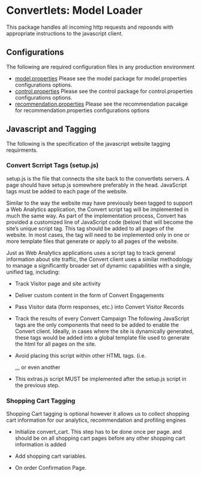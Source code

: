 Convertlets: Model Loader
=========================
This package handles all incoming http requests and reposnds with appropriate instructions to the javascript client.

Configurations
--------------

The following are required configuration files in any production environment

* [model.properties](https://github.com/convert/model/blob/master/README.org)
  Please see the model package for model.properties configurations options.
* [control.properties](https://github.com/convert/control/blob/master/README.org)
  Please see the control package for control.properties configurations options.
* [recommendation.properties](https://github.com/convert/recommmender/blob/master/README.org)
  Please see the recommendation pacakge for recommendation.properties configurations options

Javascript and Tagging
----------------------
The following is the specification of the javascript website tagging requirments.

### Convert Scrript Tags (setup.js)

setup.js is the file that connects the site back to the convertlets servers. A page should have setup.js somewhere preferably in the head.
JavaScript tags must be added to each page of the website. 

Similar to the way the website may have previously been tagged to support a Web Analytics application, 
the Convert script tag will be implemented in much the same way. As part of the implementation process, 
Convert has provided a customized line of JavaScript code (below) that will become the site’s unique script tag.
This tag should be added to all pages of the website. In most cases, the tag will need to be implemented only
in one or more template files that generate or apply to all pages of the website. 

Just as Web Analytics applications uses a script tag to track general information about site traffic, the
Convert client uses a similar methodology to manage a significantly broader set of dynamic capabilities with a single,
unified tag, including:
* Track Visitor page and site activity 
* Deliver custom content in the form of Convert Engagements 
* Pass Visitor data (form responses, etc.) into Convert Visitor Records 
* Track the results of every Convert Campaign
The following JavaScript tags are the only components that need to be added to enable the Convert client.
Ideally, in cases where the site is dynamically generated, these tags would be added into a global template
file used to generate the html for all pages on the site.

    <script type="text/javascript" src="https://convertglobal.s3.amazonaws.com/audax/setup.js"></script>

* Avoid placing this script within other HTML tags. (i.e. <div>,<map>,<font>, or even another <script>).
* NEVER enclose this script within <form></form> HTML tags.
* Placing this script on every page ensures accurate and efficient functionality of the Convert software.

    <script type="text/javascript" src="https://convertglobal.s3.amazonaws.com/audax/extras.js"></script>

* This extras.js script MUST be implemented after the setup.js script in the previous step.

### Shopping Cart Tagging

Shopping Cart tagging is optional however it allows us to collect shopping cart information for our 
analytics, recommendation and profiling engines

*  Initialize convert_cart. This step has to be done once per page. and should be on all shopping cart pages before any other
shopping cart information is added

    <script type="text/javascript">
      if(!window.convert_cart){
        window.convert_cart={};
        convert_cart.shoppingCartItems=new Array();
      }
    </script>

* Add shopping cart variables.
    
    <script type="text/javascript">
      convert_cart.totalCost="@@TOTAL_COST@@";
      convert_cart.taxes=@@TAXES@@;
      convert_cart.discount=@@DISCOUNT@@;
      convert_cart.shipping=@@SHIPPING@@;
      convert_cart.promoCode="@@PROMO_CODE@@";
      convert_cart.orderId="@@ORDER_ID@@";

      //loop on items in the shopping cart
      //loop start
        var convert_item={};
        convert_item.sku="@@SKU@@";
        convert_item.quantity=@@QUANTITY@@;
        convert_item.price="@@PRICE@@";
        convert_cart.shoppingCartItems.push(convert_item);
      //loop end
    </script>

* On order Confirmation Page.

    <script type="text/javascript">
      convert_cart.isPurchased=true;
    </script>

